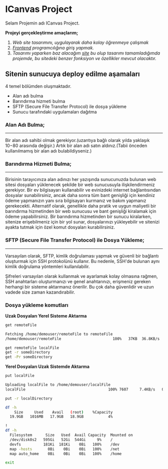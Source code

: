﻿

# **ICanvas Project**

Selam Projemin adı ICanvas Project.

**Projeyi gerçekleştirme amaçlarım;**
1. *Web site tasarımını, uygulayarak daha kolay öğrenmeye çalışmak*
2. *[Frontend](https://en.wikipedia.org/wiki/Front-end_web_development/) programcılığına giriş yapmak.*
3. *Tasarımı yaparken baz alacağım [site](http://websites.envatousercontent.com/designs/total-construct/2dfccd53-4996-40c4-b0ef-e0633a57ae51/preview) bu olup tasarımı tamamladığımda projemde, bu sitedeki benzer fonksiyon ve özellikler mevcut olacaktır.*

**Sitenin sunucuya deploy edilme aşamaları**
------
4 temel bölümden oluşmaktadır.

* Alan adı bulma
* Barındırma hizmeti bulma
* SFTP (Secure File Transfer Protocol) ile dosya yükleme
* Sunucu tarafındaki uygulamaları dağıtma

### **Alan Adı Bulma;**
-----

Bir alan adı sahibi olmak gerekiyor.(uzantıya bağlı olarak yılda yaklaşık 10$-80$ arasında değişir.)
Artık bir alan adı satın aldınız.(Tabii önceden kullanılmamış bir alan adı bulabildiyseniz.)

### **Barındırma Hizmeti Bulma;**
-----

Birisinin tarayıcınıza alan adınızı her yazışında sunucunuzda bulunan web sitesi dosyaları yüklenecek şekilde bir web sunucusuyla ilişkilendirmeniz gerekiyor.
Bir ev bilgisayarı kullanabilir ve evinizdeki internet bağlantısından dosyalar sunabilirsiniz, ancak daha sonra tüm bant genişliği için kendiniz ödeme yapmanızın yanı sıra bilgisayarı kurmanız ve bakım yapmanız gerekecekti.
Alternatif olarak, genellikle daha pratik ve uygun maliyetli bir barındırma hizmetinden bir web sunucusu ve bant genişliği kiralamak için ödeme yapabilirsiniz.
Bir barındırma hizmetinden bir sunucu kiralarken, sitenize erişebilmeniz için bir yol sunar, dosyalarınızı yükleyebilir ve sitenizi ayakta tutmak için özel komut dosyaları kurabilirsiniz.

### **SFTP (Secure File Transfer Protocol) ile Dosya Yükleme;**
-----

Varsayılan olarak, SFTP, kimlik doğrulaması yapmak ve güvenli bir bağlantı oluşturmak için SSH protokolünü kullanır. Bu nedenle, SSH'de bulunan aynı kimlik doğrulama yöntemleri kullanılabilir.

Şifreleri varsayılan olarak kullanmak ve ayarlamak kolay olmasına rağmen, SSH anahtarları oluşturmanızı ve genel anahtarınızı, erişmeniz gereken herhangi bir sisteme aktarmanız önerilir. Bu çok daha güvenlidir ve uzun vadede size zaman kazandırabilir.

### **Dosya yükleme komutları**

**Uzak Dosyaları Yerel Sisteme Aktarma**

```bash
get remoteFile

Fetching /home/demouser/remoteFile to remoteFile
/home/demouser/remoteFile                       100%   37KB  36.8KB/s   00:01

get remoteFile localFile
get -r someDirectory
get -Pr someDirectory
```
**Yerel Dosyaları Uzak Sistemde Aktarma**
```bash
put localFile

Uploading localFile to /home/demouser/localFile
localFile                                     100% 7607     7.4KB/s   00:00

put -r localDirectory

df -h
    Size     Used    Avail   (root)    %Capacity
  19.9GB   1016MB   17.9GB   18.9GB           4%

!
df -h
  Filesystem      Size   Used  Avail Capacity  Mounted on
  /dev/disk0s2   595Gi   52Gi  544Gi     9%    /
  devfs          181Ki  181Ki    0Bi   100%    /dev
  map -hosts       0Bi    0Bi    0Bi   100%    /net
  map auto_home    0Bi    0Bi    0Bi   100%    /home  

exit
```
